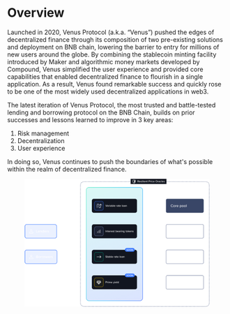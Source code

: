 # Overview

Launched in 2020, Venus Protocol (a.k.a. “Venus”) pushed the edges of decentralized finance through its composition of two pre-existing solutions and deployment on BNB chain, lowering the barrier to entry for millions of new users around the globe. By combining the stablecoin minting facility introduced by Maker and algorithmic money markets developed by Compound, Venus simplified the user experience and provided core capabilities that enabled decentralized finance to flourish in a single application. As a result, Venus found remarkable success and quickly rose to be one of the most widely used decentralized applications in web3.

The latest iteration of Venus Protocol, the most trusted and battle-tested lending and borrowing protocol on the BNB Chain, builds on prior successes and lessons learned to improve in 3 key areas:

1. Risk management
2. Decentralization
3. User experience

In doing so, Venus continues to push the boundaries of what's possible within the realm of decentralized finance.

<figure><img src=".gitbook/assets/6b4914b7-6e4c-4be7-931d-402f664a1a07.png" alt=""><figcaption></figcaption></figure>
